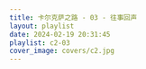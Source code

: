 ```yaml
---
title: 卡尔克萨之路 - 03 - 往事回声
layout: playlist
date: 2024-02-19 20:31:45
playlist: c2-03
cover_image: covers/c2.jpg
---
```


